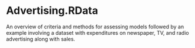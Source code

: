 # Advertising.RData
An overview of criteria and methods for assessing models followed by an  example involving a dataset with expenditures on newspaper, TV, and radio advertising along with sales.
